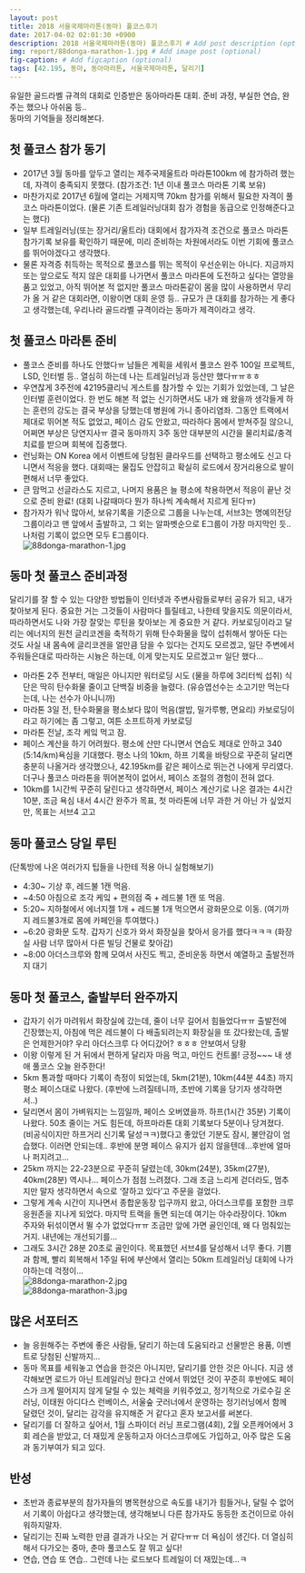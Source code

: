 ```yaml
---
layout: post
title: 2018 서울국제마라톤(동마) 풀코스후기
date: 2017-04-02 02:01:30 +0900
description: 2018 서울국제마라톤(동마) 풀코스후기 # Add post description (optional)
img: report/88donga-marathon-1.jpg # Add image post (optional)
fig-caption: # Add figcaption (optional)
tags: [42.195, 동마, 동아마라톤, 서울국제마라톤, 달리기]
---
```


유일한 골드라벨 규격의 대회로 인증받은 동아마라톤 대회. 준비 과정, 부실한 연습, 완주는 했으나 아쉬움 등..  
동마의 기억들을 정리해본다.

## 첫 풀코스 참가 동기

-   2017년 3월 동마를 앞두고 열리는 제주국제울트라 마라톤100km 에 참가하려 했는데, 자격이 충족되지 못했다. (참가조건: 1년 이내 풀코스 마라톤 기록 보유)
-   마찬가지로 2017년 6월에 열리는 거제지맥 70km 참가를 위해서 필요한 자격이 풀코스 마라톤이었다. (물론 기존 트레일러닝대회 참가 경험을 동급으로 인정해준다고는 했다)
-   일부 트레일러닝(또는 장거리/울트라) 대회에서 참가자격 조건으로 풀코스 마라톤 참가기록 보유를 확인하기 때문에, 미리 준비하는 차원에서라도 이번 기회에 풀코스를 뛰어야겠다고 생각했다.
-   물론 자격증 취득하는 목적으로 풀코스를 뛰는 목적이 우선순위는 아니다. 지금까지 또는 앞으로도 적지 않은 대회를 나가면서 풀코스 마라톤에 도전하고 싶다는 열망을 품고 있었고, 아직 뛰어본 적 없지만 풀코스 마라톤같이 몸을 많이 사용하면서 무리가 올 거 같은 대회라면, 이왕이면 대회 운영 등.. 규모가 큰 대회를 참가하는 게 좋다고 생각했는데, 우리나라 골드라벨 규격이라는 동마가 제격이라고 생각.

## 첫 풀코스 마라톤 준비

-   풀코스 준비를 하나도 안했다ㅠ 남들은 계획을 세워서 풀코스 완주 100일 프로젝트, LSD, 인터벌 등.. 열심히 하는데 나는 트레일러닝과 등산만 했다ㅠㅠㅎㅎ
-   우연찮게 3주전에 42195클리닉 게스트를 참가할 수 있는 기회가 있었는데, 그 날은 인터벌 훈련이었다. 한 번도 해본 적 없는 신기하면서도 내가 왜 왔을까 생각들게 하는 훈련의 강도는 결국 부상을 당했는데 병원에 가니 종아리염좌. 그동안 트랙에서 제대로 뛰어본 적도 없었고, 페이스 감도 안왔고, 따라하다 몸에서 받쳐주질 않으니, 어쩌면 부상은 당연지사ㅠ 결국 동마까지 3주 동안 대부분의 시간을 물리치료/충격치료를 받으며 회복에 집중했다.
-   런닝화는 ON Korea 에서 이벤트에 당첨된 클라우드를 선택하고 평소에도 신고 다니면서 적응을 했다. 대회때는 물집도 안잡히고 확실히 로드에서 장거리용으로 발이 편해서 너무 좋았다.
-   큰 맘먹고 선글라스도 지르고, 나머지 용품은 늘 평소에 착용하면서 적응이 끝난 것으로 준비 완료! (대회 나갈때마다 뭔가 하나씩 계속해서 지르게 된다ㅠ)
-   참가자가 워낙 많아서, 보유기록을 기준으로 그룹을 나누는데, 서브3는 명예의전당 그룹이라고 맨 앞에서 출발하고, 그 외는 알파벳순으로 E그룹이 가장 마지막인 듯.. 나처럼 기록이 없으면 모두 E그룹이다.  
    ![88donga-marathon-1.jpg](/img/in-post/88donga-marathon-1.jpg)

## 동마 첫 풀코스 준비과정

달리기를 잘 할 수 있는 다양한 방법들이 인터넷과 주변사람들로부터 공유가 되고, 내가 찾아보게 된다. 중요한 거는 그것들이 사람마다 틀릴테고, 나한테 맞을지도 의문이라서, 따라하면서도 나와 가장 잘맞는 루틴을 찾아보는 게 중요한 거 같다. 카보로딩이라고 달리는 에너지의 원천 글리코겐을 축적하기 위해 탄수화물을 많이 섭취해서 쌓아둔 다는 것도 사실 내 몸속에 글리코겐을 얼만큼 담을 수 있다는 건지도 모르겠고, 일단 주변에서 주워들은대로 따라하는 시늉은 하는데, 이게 맞는지도 모르겠고ㅠ 일단 했다…

-   마라톤 2주 전부터, 매일은 아니지만 워터로딩 시도 (물을 하루에 3리터씩 섭취) 식단은 딱히 탄수화물 줄이고 단백질 비중을 늘렸다. (유승엽선수는 소고기만 먹는다는데, 나는 선수가 아니니까)
-   마라톤 3일 전, 탄수화물을 평소보다 많이 먹음(쌀밥, 밀가루빵, 면요리) 카보로딩이라고 하기에는 좀 그렇고, 여튼 소프트하게 카보로딩
-   마라톤 전날, 조각 케잌 먹고 잠.
-   페이스 계산을 하기 어려웠다. 평소에 산만 다니면서 연습도 제대로 안하고 340 (5:14/km)욕심을 기대했다. 평소 나의 10km, 하프 기록을 바탕으로 꾸준히 달리면 충분히 나올거라 생각했으나, 42.195km를 같은 페이스로 뛰는건 나에게 무리였다. 더구나 풀코스 마라톤을 뛰어본적이 없어서, 페이스 조절의 경험이 전혀 없다.
-   10km를 1시간씩 꾸준히 달린다고 생각하면서, 페이스 계산기로 나온 결과는 4시간 10분, 조금 욕심 내서 4시간 완주가 목표, 첫 마라톤에 너무 과한 거 아닌 가 싶었지만, 목표는 서브4 고고

## 동마 풀코스 당일 루틴  
(단톡방에 나온 여러가지 팁들을 나한테 적용 아니 실험해보기)

-   4:30~ 기상 후, 레드불 1캔 먹음.
-   ~4:50 아침으로 조각 케잌 + 편의점 죽 + 레드불 1캔 또 먹음.
-   5:20~ 지하철에서 에너지젤 1개 + 레드불 1개 먹으면서 광화문으로 이동. (여기까지 레드불3개로 몸에 카페인을 투여했다.)
-   ~6:20 광화문 도착. 갑자기 신호가 와서 화장실을 찾아서 응가를 했다ㅋㅋㅋ (화장실 사람 너무 많아서 다른 빌딩 건물로 찾아감)
-   ~8:00 아더스크루와 함께 모여서 사진도 찍고, 준비운동 하면서 예열하고 출발전까지 대기

## 동마 첫 풀코스, 출발부터 완주까지

-   갑자기 쉬가 마려워서 화장실에 갔는데, 줄이 너무 길어서 힘들었다ㅠㅠ 출발전에 긴장했는지, 아침에 먹은 레드불이 다 배출되려는지 화장실을 또 갔다왔는데, 출발은 언제한거야? 우리 아더스크루 다 어디갔어? ㅎㅎㅎ 안보여서 당황
-   이왕 이렇게 된 거 뒤에서 편하게 달리자 마음 먹고, 마인드 컨트롤! 긍정~~~ 내 생애 풀코스 오늘 완주한다!
-   5km 통과할 때마다 기록이 측정이 되었는데, 5km(21분), 10km(44분 44초) 까지 평소 페이스대로 나왔다. (후반에 느려질테니까, 초반에 기록을 당기자 생각하면서..)
-   달리면서 몸이 가벼워지는 느낌일까, 페이스 오버였을까. 하프(1시간 35분) 기록이 나왔다. 50초 줄이는 거도 힘든데, 하프마라톤 대회 기록보다 5분이나 당겨졌다. (비공식이지만 하프거리 신기록 달성ㅋㅋ)했다고 좋았던 기분도 잠시, 불안감이 엄습했다. 이러면 안되는데.. 후반에 분명 페이스 유지가 쉽지 않을텐데…후반에 얼마나 퍼지려고…
-   25km 까지는 22-23분으로 꾸준히 달렸는데, 30km(24분), 35km(27분), 40km(28분) 역시나… 페이스가 점점 느려졌다. 그래 조금 느리게 걷더라도, 멈추지만 말자 생각하면서 속으로 ‘잘하고 있다’고 주문을 걸었다.
-   그렇게 계속 시간이 지나면서 종합운동장 입구까지 왔고, 아더스크루를 포함한 크루응원존을 지나게 되었다. 마지막 트랙을 돌면 되는데 여기는 아수라장이다. 10km 주자와 뒤섞이면서 뛸 수가 없었다ㅠㅠ 조금만 앞에 가면 골인인데, 왜 다 멈춰있는거지. 내년에는 개선되기를…
-   그래도 3시간 28분 20초로 골인이다. 목표했던 서브4를 달성해서 너무 좋다. 기쁨과 함께, 빨리 회복해서 1주일 뒤에 부산에서 열리는 50km 트레일러닝 대회에 나가야하는데 걱정이…  
    ![88donga-marathon-2.jpg](/img/in-post/88donga-marathon-2.jpg)  
    ![88donga-marathon-3.jpg](/img/in-post/88donga-marathon-3.jpg)

## 많은 서포터즈

-   늘 응원해주는 주변에 좋은 사람들, 달리기 하는데 도움되라고 선물받은 용품, 이벤트로 당첨된 신발까지…
-   동마 목표를 세워놓고 연습을 한것은 아니지만, 달리기를 안한 것은 아니다. 지금 생각해보면 로드가 아닌 트레일러닝 한다고 산에서 뛰었던 것이 꾸준히 후반에도 페이스가 크게 떨어지지 않게 달릴 수 있는 체력을 키워주었고, 정기적으로 가로수길 온러닝, 이태원 아디다스 런베이스, 서울숲 굿러너에서 운영하는 정기러닝에서 함께 달렸던 것이, 달리는 감각을 유지해준 거 같다고 혼자 보고서를 써본다.
-   달리기를 더 잘하고 싶어서, 1월 스파이더 러닝 프로그램(4회), 2월 오픈캐어에서 3회 레슨을 받았고, 더 재밌게 운동하고자  아더스크루에도 가입하고, 아주 많은 도움과 동기부여가 되고 있다.

## 반성

-   초반과 종료부분의 참가자들의 병목현상으로 속도를 내기가 힘들거나, 달릴 수 없어서 기록이 아쉽다고 생각했는데, 생각해보니 다른 참가자도 동등한 조건이므로 아쉬워하지말자.
-   달리기는 진짜 노력한 만큼 결과가 나오는 거 같다ㅠㅠ 더 욕심이 생긴다. 더 열심히 해서 다가오는 중마, 춘마 풀코스도 잘 뛰고 싶다!
-   연습, 연습 또 연습.. 그런데 나는 로드보다 트레일이 더 재밌는데…ㅋ